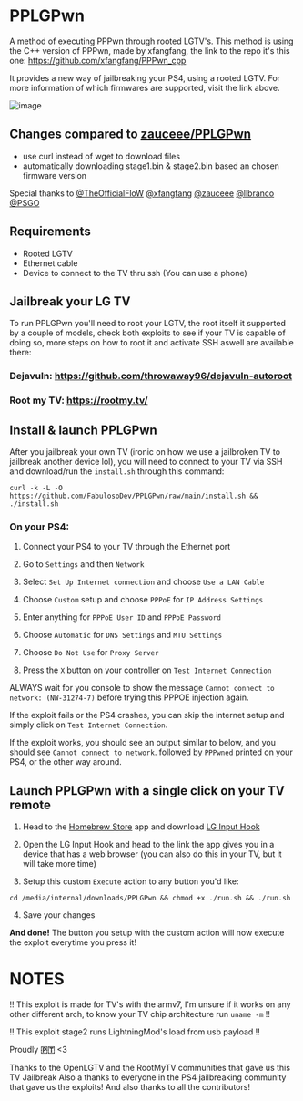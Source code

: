 # PPLGPwn
A method of executing PPPwn through rooted LGTV's.
This method is using the C++ version of PPPwn, made by xfangfang, the link to the repo it's this one:
https://github.com/xfangfang/PPPwn_cpp

It provides a new way of jailbreaking your PS4, using a rooted LGTV.
For more information of which firmwares are supported, visit the link above.

![image](https://github.com/zauceee/PPLGPwn/assets/37784801/068d16b5-051e-4f22-bdf7-b0e3b46e6590)

## Changes compared to [zauceee/PPLGPwn](https://github.com/zauceee/PPLGPwn)
- use curl instead of wget to download files
- automatically downloading stage1.bin & stage2.bin based an chosen firmware version

Special thanks to [@TheOfficialFloW](https://github.com/TheOfficialFloW) [@xfangfang](https://github.com/xfangfang) [@zauceee](https://github.com/zauceee) [@llbranco](https://github.com/llbranco) [@PSGO](https://github.com/PSGO)

## Requirements
- Rooted LGTV
- Ethernet cable
- Device to connect to the TV thru ssh (You can use a phone)

## Jailbreak your LG TV

To run PPLGPwn you'll need to root your LGTV, the root itself it supported by a couple of models, check both exploits to see if your TV is capable of doing so, more steps on how to root it and activate SSH aswell are available there:
### Dejavuln: https://github.com/throwaway96/dejavuln-autoroot
### Root my TV: https://rootmy.tv/

## Install & launch PPLGPwn

After you jailbreak your own TV (ironic on how we use a jailbroken TV to jailbreak another device lol), you will need to connect to your TV via SSH and download/run the ```install.sh``` through this command:

```
curl -k -L -O https://github.com/FabulosoDev/PPLGPwn/raw/main/install.sh && ./install.sh
```

### On your PS4:
1. Connect your PS4 to your TV through the Ethernet port

2. Go to ```Settings``` and then ```Network```

3. Select ```Set Up Internet connection``` and choose ```Use a LAN Cable```

4. Choose ```Custom``` setup and choose ```PPPoE``` for ```IP Address Settings```

5. Enter anything for ```PPPoE User ID``` and ```PPPoE Password```

6. Choose ```Automatic``` for ```DNS Settings``` and ```MTU Settings```

7. Choose ```Do Not Use``` for ```Proxy Server```

8. Press the ```X``` button on your controller on ```Test Internet Connection```

ALWAYS wait for you console to show the message ```Cannot connect to network: (NW-31274-7)``` before trying this PPPOE injection again.

If the exploit fails or the PS4 crashes, you can skip the internet setup and simply click on ```Test Internet Connection```.

If the exploit works, you should see an output similar to below, and you should see ```Cannot connect to network```. followed by ```PPPwned``` printed on your PS4, or the other way around.

## Launch PPLGPwn with a single click on your TV remote
1. Head to the [Homebrew Store](https://www.webosbrew.org/) app and download [LG Input Hook](https://repo.webosbrew.org/apps/org.webosbrew.inputhook/)

2. Open the LG Input Hook and head to the link the app gives you in a device that has a web browser (you can also do this in your TV, but it will take more time)

3. Setup this custom ```Execute``` action to any button you'd like:

```
cd /media/internal/downloads/PPLGPwn && chmod +x ./run.sh && ./run.sh
```   

4. Save your changes

**And done!** The button you setup with the custom action will now execute the exploit everytime you press it!

# NOTES
!! This exploit is made for TV's with the armv7, I'm unsure if it works on any other different arch, to know your TV chip architecture run ```uname -m``` !!

!! This exploit stage2 runs LightningMod's load from usb payload !!

Proudly **🇵🇹** <3

Thanks to the OpenLGTV and the RootMyTV communities that gave us this TV Jailbreak
Also a thanks to everyone in the PS4 jailbreaking community that gave us the exploits!
And also thanks to all the contributors!
